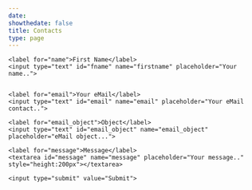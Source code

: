 ```yaml
---
date: 
showthedate: false
title: Contacts
type: page
---
```



<div class="container">
  <form action="https://getform.io/f/2d3eb1c9-10f9-4f28-968a-c7b41d15efa2" method="POST">

    <label for="name">First Name</label>
    <input type="text" id="fname" name="firstname" placeholder="Your name..">


    <label for="email">Your eMail</label>
    <input type="text" id="email" name="email" placeholder="Your eMail contact..">

    <label for="email_object">Object</label>
    <input type="text" id="email_object" name="email_object" placeholder="eMail object...">  

    <label for="message">Message</label>
    <textarea id="message" name="message" placeholder="Your message.." style="height:200px"></textarea>

    <input type="submit" value="Submit">

  </form>
</div>
